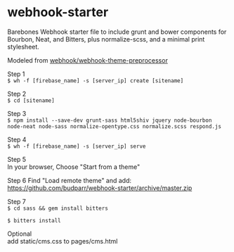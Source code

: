 webhook-starter
===============
Barebones Webhook starter file to include grunt and bower components for Bourbon, Neat, and Bitters, plus normalize-scss, and a minimal print stylesheet.

Modeled from [webhook/webhook-theme-preprocessor](https://github.com/webhook/webhook-theme-preprocessor)


Step 1  
```$ wh -f [firebase_name] -s [server_ip] create [sitename]```

Step 2   
```$ cd [sitename]```

Step 3  
```$ npm install --save-dev grunt-sass html5shiv jquery node-bourbon node-neat node-sass normalize-opentype.css normalize.scss respond.js```

Step 4  
```$ wh -f [firebase_name] -s [server_ip] serve```

Step 5  
In your browser, Choose "Start from a theme"

Step 6
Find "Load remote theme" and add:  
<https://github.com/budparr/webhook-starter/archive/master.zip>

Step 7    
```$ cd sass && gem install bitters```

```$ bitters install```

Optional  
add static/cms.css to pages/cms.html